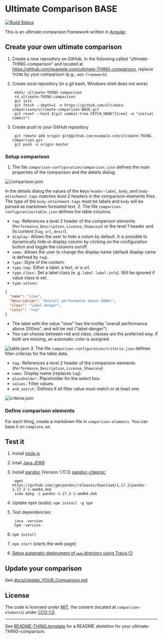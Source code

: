 # Ultimate Comparison BASE

[![Build Status](https://travis-ci.org/ultimate-comparisons/ultimate-comparison-BASE.svg?branch=master)](https://travis-ci.org/ultimate-comparisons/ultimate-comparison-BASE)

This is an ultimate comparison framework written in [Angular](https://angular.io/).

## Create your own ultimate comparison 
1. Create a new repository on GitHub. In the following called "ultimate-THING-comparison" and located at https://github.com/example.com/ultimate-THING-comparison, replace `THING` by your comparison (e.g., `web-framework`).
2. Create local repository (in a git bash, Windows shell does not work)

        mkdir ultimate-THING-comparison
        cd ultimate-THING-comparison
        git init
        git fetch --depth=1 -n https://github.com/ultimate-comparisons/ultimate-comparison-BASE.git
        git reset --hard $(git commit-tree FETCH_HEAD^{tree} -m "initial commit")

3. Create push to your GitHub repository
        
        git remote add origin git@github.com:example.com/ultimate-THING-comparison.git
        git push -u origin master
        
### Setup comparison
1. The file `comparison-configuration/comparison.json` defines the main properties of the comparison and the details dialog.
  
  ![comparison.json](https://cdn.rawgit.com/ultimate-comparisons/ultimate-comparison-BASE/master/media/comparison.svg)
  
  In the details dialog the values of the keys `header-label`, `body`, and `body-attachment-tags` matches level 2 headers in the comparison-elements files. The type of the `body-attachment-tags` must be labels and `body` will be parsed as markdown formated text. 
2. The file `comparison-configuration/table.json` defines the table columns. 
  - `tag:` References a level 2 header of the comparison elements (`Performance`, `Description`, `License`, `Showcase`) or the level 1 header and its content (`tag`, `url`, `descr`).
  - `display:` Allows the user to hide a colum by default. It is possible to dynamically hide or display column by clicking on the configuration button and toggle the columns on/off.
  - `name:` Allows the user to change the display name (default display name is defined by `tag`).
  - `type:` Style of the content. 
  - `type.tag:` Either a label, a text, or a url. 
  - `type.class:` Set a label class (e. g. `label label-info`). Will be ignored if value class is set.
  - `type.values:`
  ```json
  {
    "name": "slow",
    "description": "Overall performance above 200ms",
    "class": "label-danger",
    "color": "red"
  }
  ```
  - The label with the value "slow" has the tooltip "overall performance above 200ms", and will be red ("label-danger")
  - You can choose between red and class, classes are the preferred way. If both are missing, an automatic color is assigned.

  ![table.json](https://cdn.rawgit.com/ultimate-comparisons/ultimate-comparison-BASE/master/media/table.svg) 
3. The file `comparison-configuration/criteria.json` defines filter criterias for the table data.
  - `tag:` References a level 2 header of the comparison elements (`Performance`, `Description`, `License`, `Showcase`)
  - `name:` Display name (replaces `tag`).
  - `placeholder:` Placeholder for the select box.
  - `values:` Filter values.
  - `and_search:` Defines if all filter value must match or at least one.
  
  ![criteria.json](https://cdn.rawgit.com/ultimate-comparisons/ultimate-comparison-BASE/master/media/criteria.svg)       
        

### Define comparison elements
For each thing, create a markdown file in `comparison-elements`.
You can base it on `template.md`.

## Test it
1. Install [node.js](https://nodejs.org/en/)
2. Intall [Java JDK8](http://www.oracle.com/technetwork/java/javase/downloads/jdk8-downloads-2133151.html)
3. Install [pandoc](http://pandoc.org/installing.html) (Version 1.17.2) [pandoc-citeproc](https://hackage.haskell.org/package/pandoc-citeproc)
        
        wget https://github.com/jgm/pandoc/releases/download/1.17.2/pandoc-1.17.2-1-amd64.deb
        sudo dpkg -i pandoc-1.17.2-1-amd64.deb
        
4. Update npm (sudo): `npm install -g npm`
5. Test dependencies:

        java -version
        npm -version

6. `npm install`
7. `npm start` (starts the web page)
8. [Setup automatic deployment of `www` directory using Travis CI](doc/Travis_Build_Deploy.md)

## Update your comparison

See [docs/Update_YOUR_Comparison.md](doc/Update_YOUR_Comparison.md)

## License

The code is licensed under [MIT], the content (located at `comparison-elements`) under [CC0-1.0].

  [CC0-1.0]: https://creativecommons.org/publicdomain/zero/1.0/

<hr />

See [README-THING.template](https://github.com/ultimate-comparisons/ultimate-comparison-BASE/blob/master/README-THING.template.md) for a README skeletton for your ultimate-THING-comparison.

  [MIT]: https://opensource.org/licenses/MIT
  [CC-BY-SA-4.0]: http://creativecommons.org/licenses/by-sa/4.0/
